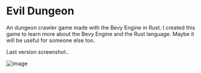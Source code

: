 # Evil Dungeon

An dungeon crawler game made with the Bevy Engine in Rust.
I created this game to learn more about the Bevy Engine and the Rust language. Maybe it will be useful for someone else too.

Last version screenshot..

![image](https://github.com/Retrodad0001/evil_dungeon/assets/9283221/3e1b79b3-c30c-4c2d-ad16-32cf7c4e9728)
